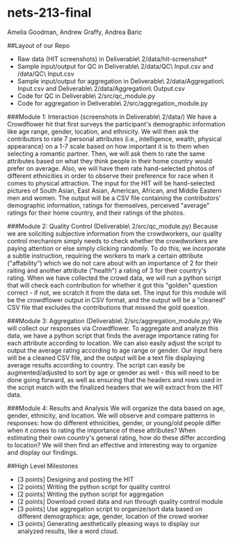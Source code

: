 # nets-213-final
Amelia Goodman, Andrew Graffy, Andrea Baric

##Layout of our Repo
* Raw data (HIT screenshots) in Deliverable\ 2/data/hit-screenshot*
* Sample input/output for QC in Deliverable\ 2/data/QC\ Input.csv and /data/QC\ Input.csv
* Sample input/output for aggregation in Deliverable\ 2/data/Aggregation\ Input.csv and Deliverable\ 2/data/Aggregation\ Output.csv
* Code for QC in Deliverable\ 2/src/qc_module.py
* Code for aggregation in Deliverable\ 2/src/aggregation_module.py


###Module 1: Interaction (screenshots in Deliverable\ 2/data/)
We have a Crowdflower hit that first surveys the participant's demographic information like age range, gender, location, and ethnicity. We will then ask the contributors to rate 7 personal attributes (i.e., intelligence, wealth, physical appearance) on a 1-7 scale based on how important it is to them when selecting a romantic partner. Then, we will ask them to rate the same attributes based on what they think people in their home country would prefer on average. Also, we will have them rate hand-selected photos of different ethnicities in order to observe their preference for race when it comes to physical attraction. The input for the HIT will be hand-selected pictures of South Asian, East Asian, American, African, and Middle Eastern men and women. The output will be a CSV file containing the contributors' demographic information, ratings for themselves, perceived "average" ratings for their home country, and their ratings of the photos. 

###Module 2: Quality Control (Deliverable\ 2/src/qc_module.py)
Because we are soliciting subjective information from the crowdworkers, our quality control mechanism simply needs to check whether the crowdworkers are paying attention or else simply clicking randomly. To do this, we incorporate a subtle instruction, requiring the workers to mark a certain attribute ("affability") which we do not care about with an importance of 2 for their raiting and another attribute ("health") a rating of 3 for their country's rating. When we have collected the crowd data, we will run a python script that will check each contribution for whether it got this "golden" question correct - if not, we scratch it from the data set. The input for this module will be the crowdflower output in CSV format, and the output will be a "cleaned" CSV file that excludes the contributions that missed the gold question. 

###Module 3: Aggregation (Deliverable\ 2/src/aggregation_module.py)
We will collect our responses via Crowdflower. To aggregate and analyze this data, we have a python script that finds the average importance rating for each attribute according to location. We can also easily adjust the script to output the average rating according to age range or gender. Our input here will be a cleaned CSV file, and the output will be a text file displaying average results according to country. The script can easily be augmented/adjusted to sort by age or gender as well - this will need to be done going forward, as well as ensuring that the headers and rows used in the script match with the finalized headers that we will extract from the HIT data.

###Module 4: Results and Analysis
We will organize the data based on age, gender, ethnicity, and location. We will observe and compare patterns in responses: how do different ethnicities, gender, or young/old people differ when it comes to rating the importance of these attributes? When estimating their own country's general rating, how do these differ according to location? We will then find an effective and interesting way to organize and display our findings.


##High Level Milestones
* [3 points] Designing and posting the HIT
* [2 points] Writing the python script for quality control
* [2 points] Writing the python script for aggregation
* [2 points] Download crowd data and run through quality control module
* [3 points] Use aggregation script to organize/sort data based on different demographics: age, gender, location of the crowd worker
* [3 points] Generating aesthetically pleasing ways to display our analyzed results, like a word cloud.
